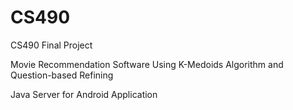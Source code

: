 CS490
=====

CS490 Final Project


Movie Recommendation Software Using K-Medoids Algorithm and Question-based Refining

Java Server for Android Application
